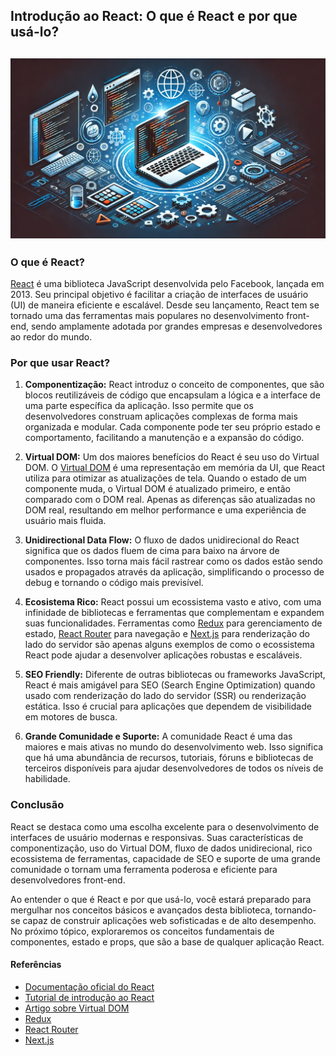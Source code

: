 ## Introdução ao React: O que é React e por que usá-lo?
![O que é React?](../images/o-que-e-react.webp)
---

### O que é React?

[React](https://reactjs.org/) é uma biblioteca JavaScript desenvolvida pelo Facebook, lançada em 2013. Seu principal objetivo é facilitar a criação de interfaces de usuário (UI) de maneira eficiente e escalável. Desde seu lançamento, React tem se tornado uma das ferramentas mais populares no desenvolvimento front-end, sendo amplamente adotada por grandes empresas e desenvolvedores ao redor do mundo.

### Por que usar React?

1. **Componentização:**
   React introduz o conceito de componentes, que são blocos reutilizáveis de código que encapsulam a lógica e a interface de uma parte específica da aplicação. Isso permite que os desenvolvedores construam aplicações complexas de forma mais organizada e modular. Cada componente pode ter seu próprio estado e comportamento, facilitando a manutenção e a expansão do código.

2. **Virtual DOM:**
   Um dos maiores benefícios do React é seu uso do Virtual DOM. O [Virtual DOM](https://reactjs.org/docs/faq-internals.html) é uma representação em memória da UI, que React utiliza para otimizar as atualizações de tela. Quando o estado de um componente muda, o Virtual DOM é atualizado primeiro, e então comparado com o DOM real. Apenas as diferenças são atualizadas no DOM real, resultando em melhor performance e uma experiência de usuário mais fluida.

3. **Unidirectional Data Flow:**
   O fluxo de dados unidirecional do React significa que os dados fluem de cima para baixo na árvore de componentes. Isso torna mais fácil rastrear como os dados estão sendo usados e propagados através da aplicação, simplificando o processo de debug e tornando o código mais previsível.

4. **Ecosistema Rico:**
   React possui um ecossistema vasto e ativo, com uma infinidade de bibliotecas e ferramentas que complementam e expandem suas funcionalidades. Ferramentas como [Redux](https://redux.js.org/) para gerenciamento de estado, [React Router](https://reactrouter.com/) para navegação e [Next.js](https://nextjs.org/) para renderização do lado do servidor são apenas alguns exemplos de como o ecossistema React pode ajudar a desenvolver aplicações robustas e escaláveis.

5. **SEO Friendly:**
   Diferente de outras bibliotecas ou frameworks JavaScript, React é mais amigável para SEO (Search Engine Optimization) quando usado com renderização do lado do servidor (SSR) ou renderização estática. Isso é crucial para aplicações que dependem de visibilidade em motores de busca.

6. **Grande Comunidade e Suporte:**
   A comunidade React é uma das maiores e mais ativas no mundo do desenvolvimento web. Isso significa que há uma abundância de recursos, tutoriais, fóruns e bibliotecas de terceiros disponíveis para ajudar desenvolvedores de todos os níveis de habilidade.

### Conclusão

React se destaca como uma escolha excelente para o desenvolvimento de interfaces de usuário modernas e responsivas. Suas características de componentização, uso do Virtual DOM, fluxo de dados unidirecional, rico ecossistema de ferramentas, capacidade de SEO e suporte de uma grande comunidade o tornam uma ferramenta poderosa e eficiente para desenvolvedores front-end.

Ao entender o que é React e por que usá-lo, você estará preparado para mergulhar nos conceitos básicos e avançados desta biblioteca, tornando-se capaz de construir aplicações web sofisticadas e de alto desempenho. No próximo tópico, exploraremos os conceitos fundamentais de componentes, estado e props, que são a base de qualquer aplicação React.

#### Referências
- [Documentação oficial do React](https://reactjs.org/)
- [Tutorial de introdução ao React](https://reactjs.org/tutorial/tutorial.html)
- [Artigo sobre Virtual DOM](https://reactjs.org/docs/faq-internals.html)
- [Redux](https://redux.js.org/)
- [React Router](https://reactrouter.com/)
- [Next.js](https://nextjs.org/)

